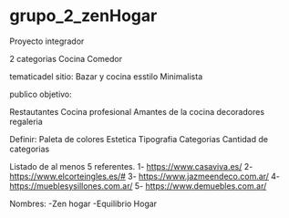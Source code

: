 # grupo_2_zenHogar
Proyecto integrador

2 categorias
Cocina
Comedor

tematicadel sitio: Bazar y cocina
esstilo Minimalista

publico objetivo:

Restautantes
Cocina profesional
Amantes de la cocina
decoradores
regaleria

Definir:
Paleta de colores
Estetica
Tipografia
Categorias
Cantidad de categorias


Listado de al menos 5 referentes.
1- https://www.casaviva.es/
2- https://www.elcorteingles.es/#
3- https://www.jazmeendeco.com.ar/
4- https://mueblesysillones.com.ar/
5- https://www.demuebles.com.ar/

Nombres:
-Zen hogar
-Equilibrio Hogar
